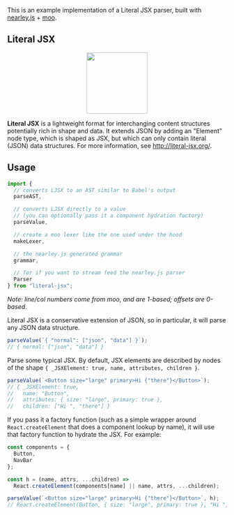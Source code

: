 This is an example implementation of a Literal JSX parser, built with [nearley.js](https://nearley.js.org) + [moo](https://github.com/no-context/moo).

## Literal JSX

<p align="center">
  <img src="https://user-images.githubusercontent.com/43432/58766059-90999780-857a-11e9-91df-7a42baa79c38.png" height="140" />
</p>

**Literal JSX** is a lightweight format for interchanging content structures potentially rich in shape and data. It extends JSON by adding an "Element" node type, which is shaped as JSX, but which can only contain literal (JSON) data structures. For more information, see http://literal-jsx.org/.

## Usage

```js
import {
  // converts LJSX to an AST similar to Babel's output
  parseAST,

  // converts LJSX directly to a value
  // (you can optionally pass it a component hydration factory)
  parseValue,

  // create a moo lexer like the one used under the hood
  makeLexer,

  // the nearley.js generated grammar
  grammar,

  // for if you want to stream feed the nearley.js parser
  Parser
} from "literal-jsx";
```

_Note: line/col numbers come from moo, and are 1-based; offsets are 0-based._

Literal JSX is a conservative extension of JSON, so in particular, it will parse any JSON data structure.

```js
parseValue(`{ "normal": ["json", "data"] }`);
// { normal: ["json", "data"] }
```

Parse some typical JSX. By default, JSX elements are described by nodes of the shape `{ _JSXElement: true, name, attributes, children }`.

```js
parseValue(`<Button size="large" primary>Hi {"there"}</Button>`);
// { _JSXElement: true,
//   name: "Button",
//   attributes: { size: "large", primary: true },
//   children: ["Hi ", "there"] }
```

If you pass it a factory function (such as a simple wrapper around `React.createElement` that does a component lookup by name), it will use that factory function to hydrate the JSX. For example:

```js
const components = {
  Button,
  NavBar
};

const h = (name, attrs, ...children) =>
  React.createElement(components[name] || name, attrs, ...children);

parseValue(`<Button size="large" primary>Hi {"there"}</Button>`, h);
// React.createElement(Button, { size: "large", primary: true }, "Hi ", "there")
```
